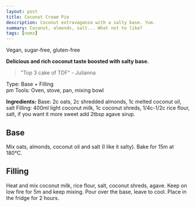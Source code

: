 ```yaml
---
layout: post
title: Coconut Cream Pie
description: Coconut extravaganza with a salty base. Yum.
summary: Coconut, almonds, salt... What not to like? 
tags: [nomz]
---
```

Vegan, sugar-free, gluten-free

**Delicious and rich coconut taste boosted with salty base.**

> "Top 3 cake of TDF" - Julianna

Type: Base + Filling <br>pm
Tools: Oven, stove, pan, mixing bowl <br>

**Ingredients:**
Base: 2c oats, 2c shredded almonds, 1c melted coconut oil, salt
Filling: 400ml light coconut milk, 1c coconut shreds, 1/4c-1/2c rice flour, salt, if you want it more sweet add 2tbsp agave sirup.

## Base
Mix oats, almonds, coconut oil and salt (I like it salty). Bake for 15m at 180°C.

## Filling
Heat and mix coconut milk, rice flour, salt, coconut shreds, agave. Keep on low fire for 5m and keep mixing. Pour over the base, leave to cool. Place in the fridge for 2 hours.